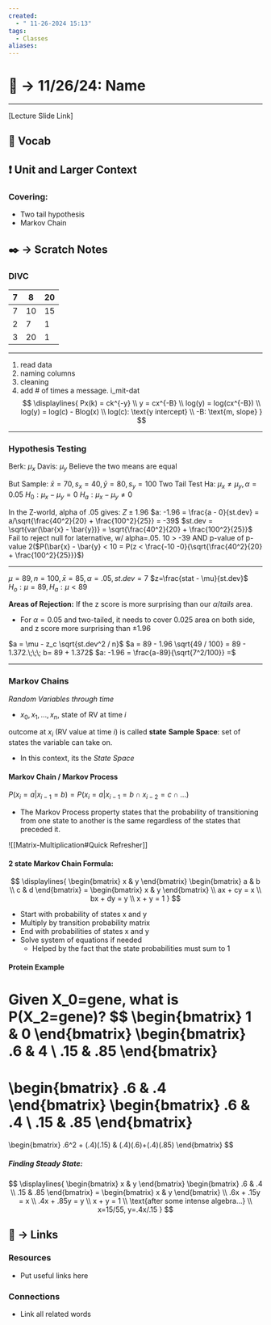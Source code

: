 ```yaml
---
created:
  - " 11-26-2024 15:13"
tags:
  - Classes
aliases:
---
```


# 📗 ->  11/26/24: Name
---
[Lecture Slide Link]

## 🎤 Vocab



## ❗ Unit and Larger Context
### Covering:
- Two tail hypothesis
- Markov Chain


## ✒️ -> Scratch Notes
### DIVC

| 7   | 8   | 20  |
| --- | --- | --- |
| 7   | 10  | 15  |
| 2   | 7   | 1   |
| 3   | 20  | 1   |

---

1) read data
2) naming columns
3) cleaning
4) add # of times a message. i_mit-dat
$$
\displaylines{
Px(k) = ck^{-y}  \\
y = cx^{-B} \\
log(y) = log(cx^{-B}) \\
log(y) = log(c) - Blog(x) \\
log(c): \text{y intercept} \\
-B: \text{m, slope}
}
$$

---
### Hypothesis Testing
Berk: $\mu_x$
Davis: $\mu_y$
Believe the two means are equal

But Sample: 
$\bar{x} = 70, s_x=40, \bar{y}=80, s_y=100$
Two Tail Test Ha: $\mu_x \neq \mu_y, \alpha = 0.05$
$H_0: \mu_x - \mu_y = 0$
$H_a: \mu_x - \mu_y \neq 0$

In the Z-world, alpha of .05 gives: $Z\pm 1.96$
$a: -1.96 = \frac{a - 0}{st.dev} = a/\sqrt{\frac{40^2}{20} + \frac{100^2}{25}} = -39$
$st.dev = \sqrt{var(\bar{x} - \bar{y})} = \sqrt{\frac{40^2}{20} + \frac{100^2}{25}}$
Fail to reject null for laternative, w/ alpha=.05. 10 > -39 AND p-value of 
p-value 2($P(\bar{x} - \bar{y} < 10 = P(z < \frac{-10 -0}{\sqrt{\frac{40^2}{20} + \frac{100^2}{25}}}$)

---

$\mu = 89, n=100, \bar{x}=85, \alpha=.05, st.dev=7$
$z=\frac{stat - \mu}{st.dev}$
$H_o: \mu=89, H_a: \mu< 89$

**Areas of Rejection:** If the z score is more surprising than our $\alpha / tails$ area. 
- For $\alpha=0.05$ and two-tailed, it needs to cover 0.025 area on both side, and z score more surprising than $\pm 1.96$

$a = \mu - z_c \sqrt{st.dev^2 / n}$
$a = 89 - 1.96 \sqrt{49 / 100} = 89 - 1.372.\;\;\; b= 89 + 1.372$
$a: -1.96 = \frac{a-89}{\sqrt{7^2/100}} =$

---
### Markov Chains
*Random Variables through time*
- $x_0, x_1, \dots, x_n$, state of RV at time $i$

outcome at $x_i$ (RV value at time $i$) is called **state**
**Sample Space**: set of states the variable can take on. 
- In this context, its the *State Space*

#### Markov Chain / Markov Process
$P(x_i=a | x_{i-1}=b) = P(x_i=a | x_{i-1}=b \;\cap\; x_{i-2}=c \;\cap\; \dots)$
- The Markov Process property states that the probability of transitioning from one state to another is the same regardless of the states that preceded it.


![[Matrix-Multiplication#Quick Refresher]]


#### 2 state Markov Chain Formula:
$$
\displaylines{
\begin{bmatrix}
x & y 
\end{bmatrix}
\begin{bmatrix}
a & b \\
c & d
\end{bmatrix} = 
\begin{bmatrix}
x & y 
\end{bmatrix} \\
ax + cy = x \\
bx + dy = y \\
x + y = 1
}
$$
- Start with probability of states x and y
- Multiply by transition probability matrix
- End with probabilities of states x and y
- Solve system of equations if needed
	- Helped by the fact that the state probabilities must sum to 1


#### Protein Example
Given X_0=gene, what is P(X_2=gene)?
$$
\begin{bmatrix}
1 & 0 
\end{bmatrix}
\begin{bmatrix}
.6 & 4 \\
.15 & .85
\end{bmatrix} 
= 
\begin{bmatrix}
.6 & .4 
\end{bmatrix} 
\begin{bmatrix}
.6 & .4 \\
.15 & .85
\end{bmatrix}
=
\begin{bmatrix}
.6^2 + (.4)(.15) & (.4)(.6)+(.4)(.85)
\end{bmatrix}
$$
##### Finding Steady State:
$$
\displaylines{
\begin{bmatrix}
x & y 
\end{bmatrix}
\begin{bmatrix}
.6 & .4 \\
.15 & .85
\end{bmatrix} = 
\begin{bmatrix}
x & y 
\end{bmatrix} \\
.6x + .15y = x \\
.4x + .85y = y \\
x + y = 1 \\
\text{after some intense algebra...} \\
x=15/55, y=.4x/.15
}
$$

## 🔗 -> Links
### Resources
- Put useful links here


### Connections
- Link all related words
